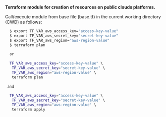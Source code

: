 
<strong>Terraform module for creation of resources on public clouds platforms.</strong>

                                                                                 
Call/execute module from base file (base.tf) in the current working directory (CWD) as follows:                                  
```bash
  $ export TF_VAR_aws_access_key="access-key-value"
  $ export TF_VAR_aws_secret_key="secret-key-value"
  $ export TF_VAR_aws_region="aws-region-value"
  $ terraform plan
  
  or
                                                                                   
  TF_VAR_aws_access_key="access-key-value" \                                         
   TF_VAR_aws_secret_key="secret-key-value" \                                        
   TF_VAR_aws_region="aws-region-value" \                                            
   terraform plan                                                                    
                                                                                    
 and                                                                                 
                                                                                    
  TF_VAR_aws_access_key="access-key-value" \                                         
   TF_VAR_aws_secret_key="secret-key-value" \                                        
   TF_VAR_aws_region="aws-region-value" \                                            
   terraform apply                                                                   
```
